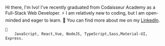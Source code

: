 

Hi there, I'm Ivo! I've recently graduated from Codaisseur Academy as a Full-Stack Web Developer. 
⚡ I am relatively new to coding, but I am open-minded and eager to learn. 
🔭 You can find more about me on my [LinkedIn](https://www.linkedin.com/in/ivaylo-ivo-yankov/).

    🌱 
        JavaScript, React,Vue, NodeJS, TypeScript,Sass,Material-UI, Express. 

    
<!--
**mayallzObject/mayallzObject** is a ✨ _special_ ✨ repository because its `README.md` (this file) appears on your GitHub profile.


point_left Always happy to hear from you via email as well!

Here are some ideas to get you started:

- 🔭 I’m currently working on ...
- 🌱 I’m currently learning ...
- 👯 I’m looking to collaborate on ...
- 🤔 I’m looking for help with ...
- 💬 Ask me about ...
- 📫 How to reach me: ...
- 😄 Pronouns: ...
- ⚡ Fun fact: ...
-->
